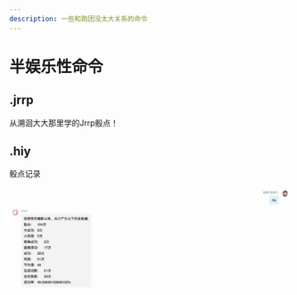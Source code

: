 ```yaml
---
description: 一些和跑团没太大关系的命令
---
```


# 半娱乐性命令

## .jrrp

从溯洄大大那里学的Jrrp骰点！

## .hiy

骰点记录

![](../.gitbook/assets/309cf930-4e61-40af-9f9e-964920fc7026.png)

